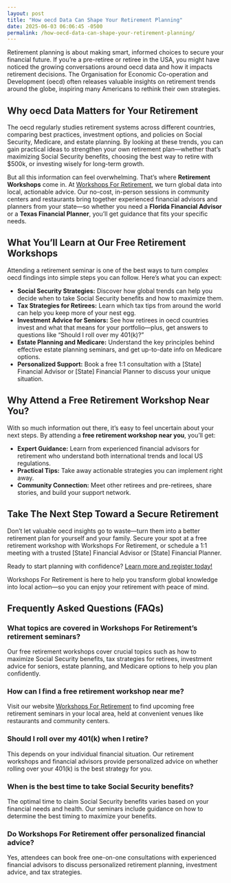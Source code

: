 ```yaml
---
layout: post
title: "How oecd Data Can Shape Your Retirement Planning"
date: 2025-06-03 06:06:45 -0500
permalink: /how-oecd-data-can-shape-your-retirement-planning/
---
```

Retirement planning is about making smart, informed choices to secure your financial future. If you’re a pre-retiree or retiree in the USA, you might have noticed the growing conversations around oecd data and how it impacts retirement decisions. The Organisation for Economic Co-operation and Development (oecd) often releases valuable insights on retirement trends around the globe, inspiring many Americans to rethink their own strategies.

## Why oecd Data Matters for Your Retirement

The oecd regularly studies retirement systems across different countries, comparing best practices, investment options, and policies on Social Security, Medicare, and estate planning. By looking at these trends, you can gain practical ideas to strengthen your own retirement plan—whether that’s maximizing Social Security benefits, choosing the best way to retire with $500k, or investing wisely for long-term growth.

But all this information can feel overwhelming. That’s where **Retirement Workshops** come in. At [Workshops For Retirement](https://workshopsforretirement.com/), we turn global data into local, actionable advice. Our no-cost, in-person sessions in community centers and restaurants bring together experienced financial advisors and planners from your state—so whether you need a **Florida Financial Advisor** or a **Texas Financial Planner**, you’ll get guidance that fits your specific needs.

## What You’ll Learn at Our Free Retirement Workshops

Attending a retirement seminar is one of the best ways to turn complex oecd findings into simple steps you can follow. Here’s what you can expect:

- **Social Security Strategies:** Discover how global trends can help you decide when to take Social Security benefits and how to maximize them.
- **Tax Strategies for Retirees:** Learn which tax tips from around the world can help you keep more of your nest egg.
- **Investment Advice for Seniors:** See how retirees in oecd countries invest and what that means for your portfolio—plus, get answers to questions like “Should I roll over my 401(k)?”
- **Estate Planning and Medicare:** Understand the key principles behind effective estate planning seminars, and get up-to-date info on Medicare options.
- **Personalized Support:** Book a free 1:1 consultation with a [State] Financial Advisor or [State] Financial Planner to discuss your unique situation.

## Why Attend a Free Retirement Workshop Near You?

With so much information out there, it’s easy to feel uncertain about your next steps. By attending a **free retirement workshop near you**, you’ll get:

- **Expert Guidance:** Learn from experienced financial advisors for retirement who understand both international trends and local US regulations.
- **Practical Tips:** Take away actionable strategies you can implement right away.
- **Community Connection:** Meet other retirees and pre-retirees, share stories, and build your support network.

## Take The Next Step Toward a Secure Retirement

Don’t let valuable oecd insights go to waste—turn them into a better retirement plan for yourself and your family. Secure your spot at a free retirement workshop with Workshops For Retirement, or schedule a 1:1 meeting with a trusted [State] Financial Advisor or [State] Financial Planner.

Ready to start planning with confidence? [Learn more and register today!](https://workshopsforretirement.com/)

Workshops For Retirement is here to help you transform global knowledge into local action—so you can enjoy your retirement with peace of mind.

## Frequently Asked Questions (FAQs)

### What topics are covered in Workshops For Retirement’s retirement seminars?  
Our free retirement workshops cover crucial topics such as how to maximize Social Security benefits, tax strategies for retirees, investment advice for seniors, estate planning, and Medicare options to help you plan confidently.

### How can I find a free retirement workshop near me?  
Visit our website [Workshops For Retirement](https://workshopsforretirement.com/) to find upcoming free retirement seminars in your local area, held at convenient venues like restaurants and community centers.

### Should I roll over my 401(k) when I retire?  
This depends on your individual financial situation. Our retirement workshops and financial advisors provide personalized advice on whether rolling over your 401(k) is the best strategy for you.

### When is the best time to take Social Security benefits?  
The optimal time to claim Social Security benefits varies based on your financial needs and health. Our seminars include guidance on how to determine the best timing to maximize your benefits.

### Do Workshops For Retirement offer personalized financial advice?  
Yes, attendees can book free one-on-one consultations with experienced financial advisors to discuss personalized retirement planning, investment advice, and tax strategies.

<script type="application/ld+json">
{
  "@context": "https://schema.org",
  "@type": "BlogPosting",
  "headline": "How oecd Data Can Shape Your Retirement Planning",
  "description": "Explore how OECD data influences retirement planning decisions and learn about free retirement workshops that provide expert guidance on Social Security, tax strategies, and investment advice for retirees in the USA.",
  "author": {
    "@type": "Person",
    "name": "Workshops For Retirement"
  },
  "publisher": {
    "@type": "Person",
    "name": "Workshops For Retirement"
  },
  "mainEntityOfPage": {
    "@type": "WebPage",
    "@id": "https://workshopsforretirement.com/blog/how-oecd-data-can-shape-your-retirement-planning"
  },
  "datePublished": "2024-06-01",
  "dateModified": "2024-06-01"
}
</script>

<script type="application/ld+json">
{
  "@context": "https://schema.org",
  "@type": "FAQPage",
  "mainEntity": [
    {
      "@type": "Question",
      "name": "What topics are covered in Workshops For Retirement’s retirement seminars?",
      "acceptedAnswer": {
        "@type": "Answer",
        "text": "Our free retirement workshops cover crucial topics such as how to maximize Social Security benefits, tax strategies for retirees, investment advice for seniors, estate planning, and Medicare options to help you plan confidently."
      }
    },
    {
      "@type": "Question",
      "name": "How can I find a free retirement workshop near me?",
      "acceptedAnswer": {
        "@type": "Answer",
        "text": "Visit our website Workshops For Retirement to find upcoming free retirement seminars in your local area, held at convenient venues like restaurants and community centers."
      }
    },
    {
      "@type": "Question",
      "name": "Should I roll over my 401(k) when I retire?",
      "acceptedAnswer": {
        "@type": "Answer",
        "text": "This depends on your individual financial situation. Our retirement workshops and financial advisors provide personalized advice on whether rolling over your 401(k) is the best strategy for you."
      }
    },
    {
      "@type": "Question",
      "name": "When is the best time to take Social Security benefits?",
      "acceptedAnswer": {
        "@type": "Answer",
        "text": "The optimal time to claim Social Security benefits varies based on your financial needs and health. Our seminars include guidance on how to determine the best timing to maximize your benefits."
      }
    },
    {
      "@type": "Question",
      "name": "Do Workshops For Retirement offer personalized financial advice?",
      "acceptedAnswer": {
        "@type": "Answer",
        "text": "Yes, attendees can book free one-on-one consultations with experienced financial advisors to discuss personalized retirement planning, investment advice, and tax strategies."
      }
    }
  ]
}
</script>